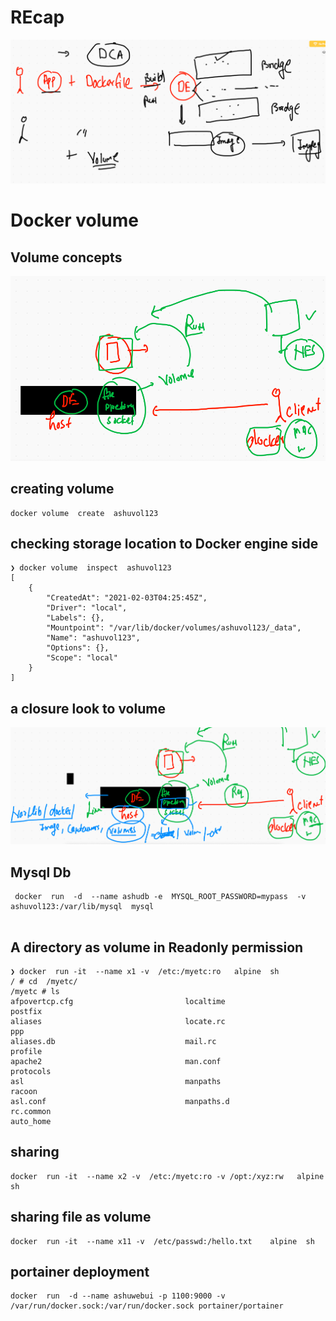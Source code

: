 # REcap

<img src="recap.png">

# Docker volume 

## Volume concepts 

<img src="volume1.png">

## creating volume 

```
docker volume  create  ashuvol123 

```

## checking storage location to Docker engine side

```
❯ docker volume  inspect  ashuvol123
[
    {
        "CreatedAt": "2021-02-03T04:25:45Z",
        "Driver": "local",
        "Labels": {},
        "Mountpoint": "/var/lib/docker/volumes/ashuvol123/_data",
        "Name": "ashuvol123",
        "Options": {},
        "Scope": "local"
    }
]

```

## a closure look to volume 

<img src="volumedata.png">

## Mysql Db 

```
 docker  run  -d  --name ashudb -e  MYSQL_ROOT_PASSWORD=mypass  -v ashuvol123:/var/lib/mysql  mysql 
 
```

## A directory as volume in Readonly permission 

```
❯ docker  run -it  --name x1 -v  /etc:/myetc:ro   alpine  sh
/ # cd  /myetc/
/myetc # ls
afpovertcp.cfg                         localtime                              postfix
aliases                                locate.rc                              ppp
aliases.db                             mail.rc                                profile
apache2                                man.conf                               protocols
asl                                    manpaths                               racoon
asl.conf                               manpaths.d                             rc.common
auto_home                   

```

## sharing 

```
docker  run -it  --name x2 -v  /etc:/myetc:ro -v /opt:/xyz:rw   alpine  sh 

```
## sharing file as volume 

```
docker  run -it  --name x11 -v  /etc/passwd:/hello.txt    alpine  sh
```

## portainer deployment 

```
docker  run  -d --name ashuwebui -p 1100:9000 -v /var/run/docker.sock:/var/run/docker.sock portainer/portainer
```

